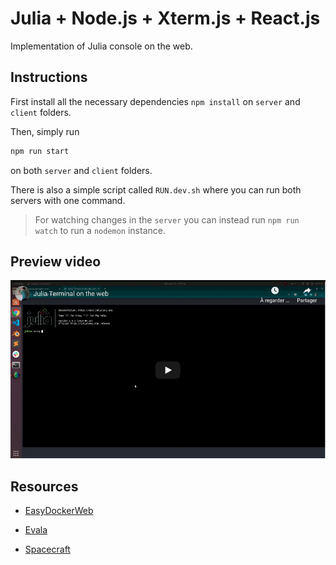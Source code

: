 # Julia + Node.js + Xterm.js + React.js

Implementation of Julia console on the web.

## Instructions

First install all the necessary dependencies `npm install` on `server` and `client` folders.

Then, simply run 

```sh
npm run start
``` 

on both `server` and `client` folders.

There is also a simple script called `RUN.dev.sh` where you can run both servers with one command.

> For watching changes in the `server` you can instead run `npm run watch` to run a `nodemon` instance.

## Preview video

[![Video Preview](./assets/imag/terminal.png)](https://youtu.be/LVt18SACLuU)

## Resources

- [EasyDockerWeb](https://github.com/qfdk/EasyDockerWeb)

- [Evala](https://github.com/krasimir/evala)

- [Spacecraft](https://hackernoon.com/building-spacecraft-a-real-time-collaborative-repl-deebcf084ed9)
